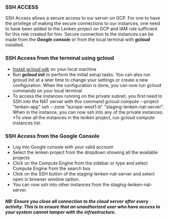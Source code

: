 ### SSH ACCESS

SSH Access allows a secure access to our server on GCP. For one to have the privilege of making the secure connections to our instances, one need to have been added to the Lenken project on GCP and IAM role sufficient for this role created for him. Secure connection to the instances can be made from the ***Google console*** or from the local terminal with ***gcloud*** installed.

### SSH Access from the terminal using gcloud

* [Install gcloud sdk](https://cloud.google.com/sdk/downloads) on your local machine
* Run ***gcloud init*** to perform the initial setup tasks. You can also run gcloud init at a later time to change your settings or create a new configuration.
When the configuration is done, you can now run gcloud commands on your local terminal
* To access the instances running on the private subnet, you first need to SSH into the NAT server with this command gcloud compute --project "lenken-app" ssh --zone "europe-west1-b" "staging-lenken-nat-server". When in the instance, you can now ssh into any of the private instances.
*To view all the instances in the lenken project, run gcloud compute instances list.

### SSH Access from the Google Console

* Log into Google console with your valid account
* Select the lenken project from the dropdown showing all the available projects
* Click on the Compute Engine from the sidebar or type and select Compute Engine from the search box
* Click on the SSH button of the staging-lenken-nat-server and select open in browser window option. 
* You can now ssh into other instances from the staging-lenken-nat-server.

##### NB: Ensure you close all connection to the cloud server after every activity. This is to ensure that an unauthorized user who have access to your system cannot tamper with the infrastructure.

